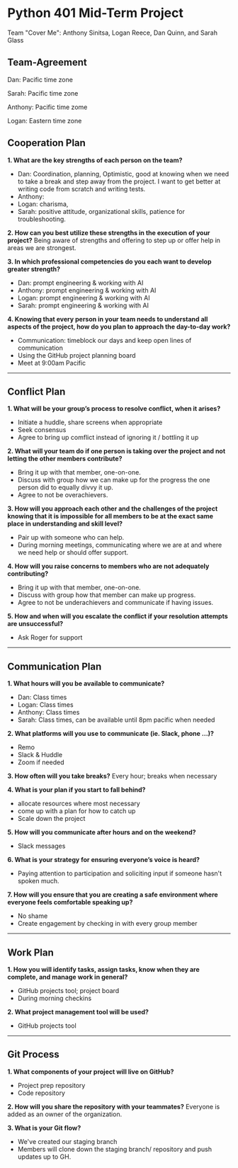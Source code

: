 # Python 401 Mid-Term Project
Team "Cover Me": Anthony Sinitsa, Logan Reece, Dan Quinn, and Sarah Glass

## Team-Agreement

Dan: Pacific time zone

Sarah: Pacific time zone

Anthony: Pacific time zome

Logan: Eastern time zone

## Cooperation Plan
**1. What are the key strengths of each person on the team?**
- Dan: Coordination, planning, Optimistic, good at knowing when we need to take a break and step away from the project. I want to get better at writing code from scratch and writing tests.
- Anthony: 
- Logan: charisma, 
- Sarah: positive attitude, organizational skills, patience for troubleshooting.

**2. How can you best utilize these strengths in the execution of your project?**
Being aware of strengths and offering to step up or offer help in areas we are strongest.

**3. In which professional competencies do you each want to develop greater strength?**
- Dan: prompt engineering & working with AI
- Anthony: prompt engineering & working with AI
- Logan: prompt engineering & working with AI
- Sarah: prompt engineering & working with AI

**4. Knowing that every person in your team needs to understand all aspects of the project, how do you plan to approach the day-to-day work?**
 - Communication: timeblock our days and keep open lines of communication
 - Using the GitHub project planning board
 - Meet at 9:00am Pacific
-------------------------
## Conflict Plan
**1. What will be your group’s process to resolve conflict, when it arises?**
- Initiate a huddle, share screens when appropriate
- Seek consensus
- Agree to bring up comflict instead of ignoring it / bottling it up

**2. What will your team do if one person is taking over the project and not letting the other members contribute?**
- Bring it up with that member, one-on-one.
- Discuss with group how we can make up for the progress the one person did to equally divvy it up.
- Agree to not be overachievers.

**3. How will you approach each other and the challenges of the project knowing that it is impossible for all members to be at the exact same place in understanding and skill level?**
- Pair up with someone who can help.
- During morning meetings, communicating where we are at and where we need help or should offer support.

**4. How will you raise concerns to members who are not adequately contributing?**
- Bring it up with that member, one-on-one.
- Discuss with group how that member can make up progress.
- Agree to not be underachievers and communicate if having issues.

**5. How and when will you escalate the conflict if your resolution attempts are unsuccessful?**
- Ask Roger for support
---------------------------
## Communication Plan
**1. What hours will you be available to communicate?**
- Dan: Class times
- Logan: Class times
- Anthony: Class times
- Sarah: Class times, can be available until 8pm pacific when needed

**2. What platforms will you use to communicate (ie. Slack, phone …)?**
- Remo
- Slack & Huddle
- Zoom if needed

**3. How often will you take breaks?**
Every hour; breaks when necessary

**4. What is your plan if you start to fall behind?**
- allocate resources where most necessary
- come up with a plan for how to catch up
- Scale down the project

**5. How will you communicate after hours and on the weekend?**
- Slack messages

**6. What is your strategy for ensuring everyone’s voice is heard?**
- Paying attention to participation and soliciting input if someone hasn't spoken much.

**7. How will you ensure that you are creating a safe environment where everyone feels comfortable speaking up?**
- No shame
- Create engagement by checking in with every group member
---------------------
## Work Plan
**1. How you will identify tasks, assign tasks, know when they are complete, and manage work in general?**
- GitHub projects tool; project board
- During morning checkins

**2. What project management tool will be used?**
- GitHub projects tool
---------------------
## Git Process
**1. What components of your project will live on GitHub?**
- Project prep repository
- Code repository

**2. How will you share the repository with your teammates?**
Everyone is added as an owner of the organization.

**3. What is your Git flow?**
- We've created our staging branch
- Members will clone down the staging branch/ repository and push updates up to GH.
